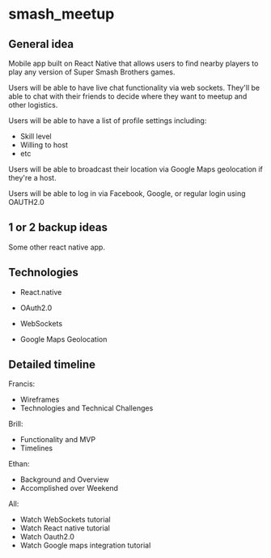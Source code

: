 # smash_meetup

## General idea
Mobile app built on React Native that allows users to find nearby players to play any version of Super Smash Brothers games. 

Users will be able to have live chat functionality via web sockets. They'll be able to chat with their friends to decide where they want to meetup and other logistics.

Users will be able to have a list of profile settings including:
- Skill level
- Willing to host
- etc

Users will be able to broadcast their location via Google Maps geolocation if they're a host.

Users will be able to log in via Facebook, Google, or regular login using OAUTH2.0

## 1 or 2 backup ideas

Some other react native app.

## Technologies

- React.native

- OAuth2.0

- WebSockets

- Google Maps Geolocation

## Detailed timeline

Francis:
- Wireframes
- Technologies and Technical Challenges

Brill:
- Functionality and MVP
- Timelines

Ethan:
- Background and Overview
- Accomplished over Weekend

All:
- Watch WebSockets tutorial
- Watch React native tutorial
- Watch Oauth2.0
- Watch Google maps integration tutorial
